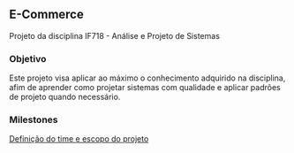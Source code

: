 ## E-Commerce

Projeto da disciplina IF718 - Análise e Projeto de Sistemas

### Objetivo

Este projeto visa aplicar ao máximo o conhecimento adquirido na disciplina, afim de aprender como projetar sistemas com qualidade e aplicar padrões de projeto quando necessário.

### Milestones

[Definição do time e escopo do projeto](https://docs.google.com/document/d/17RXGTigwaIQsoJafAuFN54eFfRCHrjHxu_DlcEcw50U/edit?usp=sharing)

